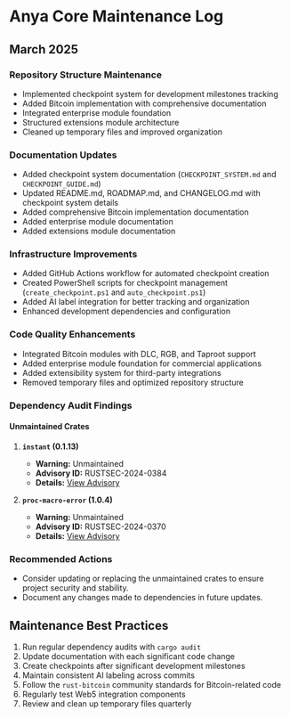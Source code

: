 # Anya Core Maintenance Log

## March 2025

### Repository Structure Maintenance

- Implemented checkpoint system for development milestones tracking
- Added Bitcoin implementation with comprehensive documentation
- Integrated enterprise module foundation
- Structured extensions module architecture
- Cleaned up temporary files and improved organization

### Documentation Updates

- Added checkpoint system documentation (`CHECKPOINT_SYSTEM.md` and `CHECKPOINT_GUIDE.md`)
- Updated README.md, ROADMAP.md, and CHANGELOG.md with checkpoint system details
- Added comprehensive Bitcoin implementation documentation
- Added enterprise module documentation
- Added extensions module documentation

### Infrastructure Improvements

- Added GitHub Actions workflow for automated checkpoint creation
- Created PowerShell scripts for checkpoint management (`create_checkpoint.ps1` and `auto_checkpoint.ps1`)
- Added AI label integration for better tracking and organization
- Enhanced development dependencies and configuration

### Code Quality Enhancements

- Integrated Bitcoin modules with DLC, RGB, and Taproot support
- Added enterprise module foundation for commercial applications
- Added extensibility system for third-party integrations
- Removed temporary files and optimized repository structure

### Dependency Audit Findings

#### Unmaintained Crates
1. **`instant` (0.1.13)**
   - **Warning:** Unmaintained
   - **Advisory ID:** RUSTSEC-2024-0384
   - **Details:** [View Advisory](https://rustsec.org/advisories/RUSTSEC-2024-0384)

2. **`proc-macro-error` (1.0.4)**
   - **Warning:** Unmaintained
   - **Advisory ID:** RUSTSEC-2024-0370
   - **Details:** [View Advisory](https://rustsec.org/advisories/RUSTSEC-2024-0370)

### Recommended Actions
- Consider updating or replacing the unmaintained crates to ensure project security and stability.
- Document any changes made to dependencies in future updates.

## Maintenance Best Practices

1. Run regular dependency audits with `cargo audit`
2. Update documentation with each significant code change
3. Create checkpoints after significant development milestones
4. Maintain consistent AI labeling across commits
5. Follow the `rust-bitcoin` community standards for Bitcoin-related code
6. Regularly test Web5 integration components
7. Review and clean up temporary files quarterly
